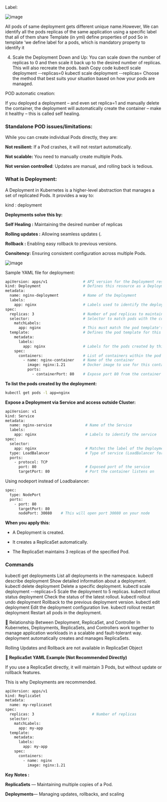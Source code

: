 Label:


![image](https://github.com/user-attachments/assets/66d41c9c-87bd-4947-a445-0def21d5514a)


All pods of same deployment gets different unique name.However,
We can identify all the pods replicas of the same application using a specific label that all of them share
Template (in yml)  define properties of pod
So in template ‘we define label for a pods, which is mandatory property to identify it



4. Scale the Deployment Down and Up:
You can scale down the number of replicas to 0 and then scale it back up to the desired number of replicas. This will also recreate the pods.
bash
Copy code
kubectl scale deployment <deployment-name> --replicas=0
kubectl scale deployment <deployment-name> --replicas=<desired-number>
Choose the method that best suits your situation based on how your pods are managed.



POD automatic creation:

If you deployed a deployment – and even set replica=1 and manually delete the container, the deployment will automatically create the container – make it healthy – this is called self healing.



### Standalone POD issues/limitations:
While you can create individual Pods directly, they are:

**Not resilient:** If a Pod crashes, it will not restart automatically.

**Not scalable:** You need to manually create multiple Pods.

**Not version controlled**: Updates are manual, and rolling back is tedious.


### What is Deployment: 
A Deployment in Kubernetes is a higher-level abstraction that manages a set of replicated Pods. It provides a way to:

kind : deployment


**Deployments solve this by:**

**Self Healing :** Maintaining the desired number of replicas

**Rolling updates :** Allowing seamless updates (.

**Rollback :** Enabling easy rollback to previous versions.

**Consitency:** Ensuring consistent configuration across multiple Pods.


![image](https://github.com/user-attachments/assets/675fd057-5428-4170-b06e-1daa1ad1954c)




Sample YAML file for deployment:

```bash
apiVersion: apps/v1                # API version for the Deployment resource
kind: Deployment                   # Defines this resource as a Deployment
metadata:
  name: nginx-deployment           # Name of the Deployment
  labels:
    app: nginx                     # Labels used to identify the deployment
spec:
  replicas: 3                      # Number of pod replicas to maintain
  selector:                        # Selector to match pods with the correct labels
    matchLabels:
      app: nginx                   # This must match the pod template's labels
  template:                        # Defines the pod template for this deployment
    metadata:
      labels:
        app: nginx                 # Labels for the pods created by this template
    spec:
      containers:                  # List of containers within the pod
        - name: nginx-container    # Name of the container
          image: nginx:1.21        # Docker image to use for this container
          ports:
            - containerPort: 80    # Expose port 80 from the container


```

**To list the pods created by the deployment:**
```bash
kubectl get pods -l app=nginx
```



**Expose a Deployment via Service and access outside Cluster:**

```bash
apiVersion: v1
kind: Service
metadata:
  name: nginx-service               # Name of the Service
  labels:
    app: nginx                      # Labels to identify the service
spec:
  selector:
    app: nginx                      # Matches the label of the Deployment pods
  type: LoadBalancer                # Type of service (LoadBalancer for external access)
  ports:
    - protocol: TCP
      port: 80                      # Exposed port of the service
      targetPort: 80                # Port the container listens on

```

Using nodeport instead of Loadbalancer:

```bash
spec:
  type: NodePort
  ports:
    - port: 80
      targetPort: 80
      nodePort: 30080    # This will open port 30080 on your node

```

**When you apply this:**

- A Deployment is created.

- It creates a ReplicaSet automatically.

- The ReplicaSet maintains 3 replicas of the specified Pod.


### Commands
kubectl get deployments	                            List all deployments in the namespace.
kubectl describe deployment <name>	                Show detailed information about a deployment.
kubectl delete deployment <name>	                  Delete a specific deployment.
kubectl scale deployment <name> --replicas=5	      Scale the deployment to 5 replicas.
kubectl rollout status deployment <name>	          Check the status of the latest rollout.
kubectl rollout undo deployment <name>	            Rollback to the previous deployment version.
kubectl edit deployment <name>	                    Edit the deployment configuration live.
kubectl rollout restart deployment <name>	          Restart all pods in the deployment.



🔹 Relationship Between Deployment, ReplicaSet, and Controller
In Kubernetes, Deployments, ReplicaSets, and Controllers work together to manage application workloads in a scalable and fault-tolerant way.
deployment automatically creates and manages ReplicaSets.

Rolling Updates and Rollback are not available in ReplicaSet Object

**🔹 ReplicaSet YAML Example (Not Recommended Directly)**

If you use a ReplicaSet directly, it will maintain 3 Pods, but without update or rollback features.

This is why Deployments are recommended.


```bash
apiVersion: apps/v1
kind: ReplicaSet
metadata:
  name: my-replicaset
spec:
  replicas: 3                          # Number of replicas
  selector:
    matchLabels:
      app: my-app
  template:
    metadata:
      labels:
        app: my-app
    spec:
      containers:
        - name: nginx
          image: nginx:1.21

```


 **Key Notes :**

**ReplicaSets** — Maintaining multiple copies of a Pod.

**Deployments**— Managing updates, rollbacks, and scaling

